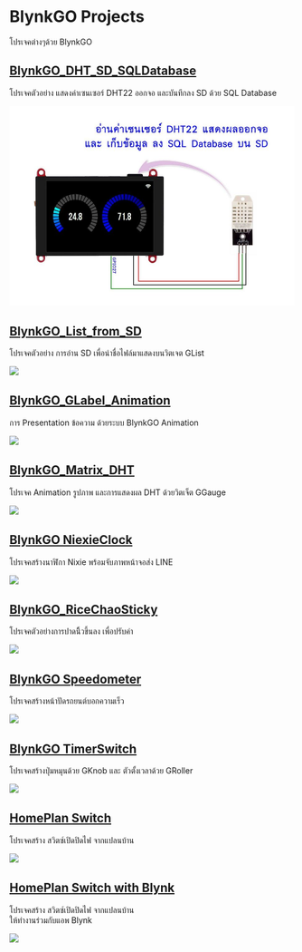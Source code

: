 # BlynkGO Projects
โปรเจคต่างๆด้วย BlynkGO

## [BlynkGO_DHT_SD_SQLDatabase](./BlynkGO_DHT_SD_SQLDatabase)
โปรเจคตัวอย่าง แสดงค่าเซนเซอร์ DHT22 ออกจอ และบันทึกลง SD ด้วย SQL Database
<p align=left><img src="./BlynkGO_DHT_SD_SQLDatabase/BlynkGO_DHT_SD_SQLDatabase.jpg"></p>  

## [BlynkGO_List_from_SD](./BlynkGO_List_from_SD)
โปรเจคตัวอย่าง การอ่าน SD เพื่อนำชื่อไฟล์มาแสดงบนวิตเจต GList 
<p align=left><img src="./BlynkGO_List_from_SD/BlynkGO_List_from_SD.gif"></p>  
  
## [BlynkGO_GLabel_Animation](./BlynkGO_GLabel_Animation)  
การ Presentation ข้อความ ด้วยระบบ BlynkGO Animation   
<p align=left><img src="./BlynkGO_GLabel_Animation/BlynkGO_GLabel_Animation.gif"></p>  
  
## [BlynkGO_Matrix_DHT](./BlynkGO_Matrix_DHT)
โปรเจค Animation รูปภาพ และการแสดงผล DHT ด้วยวิตเจ็ต GGauge
<p align=left><img src="./BlynkGO_Matrix_DHT/BlynkGO_Matrix_DHT.gif"></p>
  
## [BlynkGO NiexieClock](./BlynkGO_NixieClock)
โปรเจคสร้างนาฬิกา Nixie พร้อมจับภาพหน้าจอส่ง LINE
<p align=left><img src="./BlynkGO_NixieClock/BlynkGO_NixieClock.gif"></p>
  
## [BlynkGO_RiceChaoSticky](./BlynkGO_RiceChaoSticky)
โปรเจคตัวอย่างการปาดนิิ้วขึ้นลง เพื่อปรับค่า    
<p align=left><img src="./BlynkGO_RiceChaoSticky/BlynkGO_RiceChaoSticky.gif"></p>  

## [BlynkGO Speedometer](./BlynkGO_Speedometer)
โปรเจคสร้างหน้าปัดรถยนต์บอกความเร็ว
<p align=left><img src="./BlynkGO_Speedometer/BlynkGO_Speedometer.gif"></p>

## [BlynkGO TimerSwitch](./BlynkGO_TimerSwitch)  
โปรเจคสร้างปุ่มหมุนด้วย GKnob และ ตัวตั้งเวลาด้วย GRoller  
<p align=left><img src="./BlynkGO_TimerSwitch/BlynkGO_TimerSwitch.gif"></p>

## [HomePlan Switch](./HomePlan_Switch)
โปรเจคสร้าง สวิตซ์เปิดปิดไฟ จากแปลนบ้าน
<p align=left><img src="./HomePlan_Switch/HomePlan_Switch.gif"></p>

## [HomePlan Switch with Blynk](./HomePlan_Switch_with_Blynk)
โปรเจคสร้าง สวิตซ์เปิดปิดไฟ จากแปลนบ้าน  
ให้ทำงานร่วมกับแอพ Blynk
<p align=left><img src="./HomePlan_Switch_with_Blynk/HomePlanSwitch_Blynk2.gif"></p>

